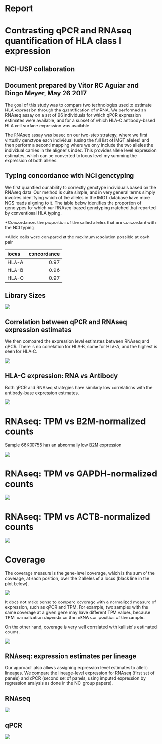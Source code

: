 Report
================

Contrasting qPCR and RNAseq quantification of HLA class I expression
====================================================================

NCI-USP collaboration
---------------------

Document prepared by Vitor RC Aguiar and Diogo Meyer, May 26 2017
-----------------------------------------------------------------

The goal of this study was to compare two technologies used to estimate HLA expression through the quantification of mRNA. We performed an RNAseq assay on a set of 96 individuals for which qPCR expression estimates were available, and for a subset of which HLA-C antibody-based HLA cell surface expression was available.

The RNAseq assay was based on our two-step strategy, where we first virtually genotype each individual (using the full list of IMGT alleles) and then perform a second mapping where we only include the two alleles the individual carries in the aligner's index. This provides allele level expression estimates, which can be converted to locus level my summing the expression of both alleles.

Typing concordance with NCI genotyping
--------------------------------------

We first quantfied our ability to correctly genotype individuals based on the RNAseq data. Our method is quite simple, and in very general terms simply involves identifying which of the alleles in the IMGT database have more NGS reads aligning to it. The table below identifies the proportion of genotypes for which our RNAseq-based genotyping matched that reported by conventional HLA typing.

\*Concordance: the proportion of the called alleles that are concordant with the NCI typing

\*Allele calls were compared at the maximum resolution possible at each pair

| locus |  concordance|
|:------|------------:|
| HLA-A |         0.97|
| HLA-B |         0.96|
| HLA-C |         0.97|

Library Sizes
-------------

![](./plots/library_sizes.png)

Correlation between qPCR and RNAseq expression estimates
--------------------------------------------------------

We then compared the expression level estimates between RNAseq and qPCR. There is no correlation for HLA-B, some for HLA-A, and the highest is seen for HLA-C.

![](./plots/seq_vs_pcr.png)

HLA-C expression: RNA vs Antibody
---------------------------------

Both qPCR and RNAseq strategies have similarly low correlations with the antibody-base expression estimates.

![](./plots/ab_vs_rna.png)

RNAseq: TPM vs B2M-normalized counts
====================================

Sample 66K00755 has an abnormally low B2M expression

![](./plots/tpm_vs_B2MnormCounts.png)

RNAseq: TPM vs GAPDH-normalized counts
======================================

![](./plots/tpm_vs_GAPDHnormCounts.png)

RNAseq: TPM vs ACTB-normalized counts
=====================================

![](./plots/tpm_vs_ACTBnormCounts.png)

Coverage
========

The coverage measure is the gene-level coverage, which is the sum of the coverage, at each position, over the 2 alleles of a locus (black line in the plot below).

![](./plots/covs_measure.png)

It does not make sense to compare coverage with a normalized measure of expression, such as qPCR and TPM. For example, two samples with the same coverage at a given gene may have different TPM values, because TPM normalization depends on the mRNA composition of the sample.

On the other hand, coverage is very well correlated with kallisto's estimated counts.

![](./plots/covs_expression.png)

RNAseq: expression estimates per lineage
----------------------------------------

Our approach also allows assigning expression level estimates to allelic lineages. We compare the lineage-level expression for RNAseq (first set of panels) and qPCR (second set of panels, using imputed expression by regression analysis as done in the NCI group papers).

RNAseq
------

![](./plots/rnaseq_lineages.png)

qPCR
----

![](./plots/nci_lineages.png)
